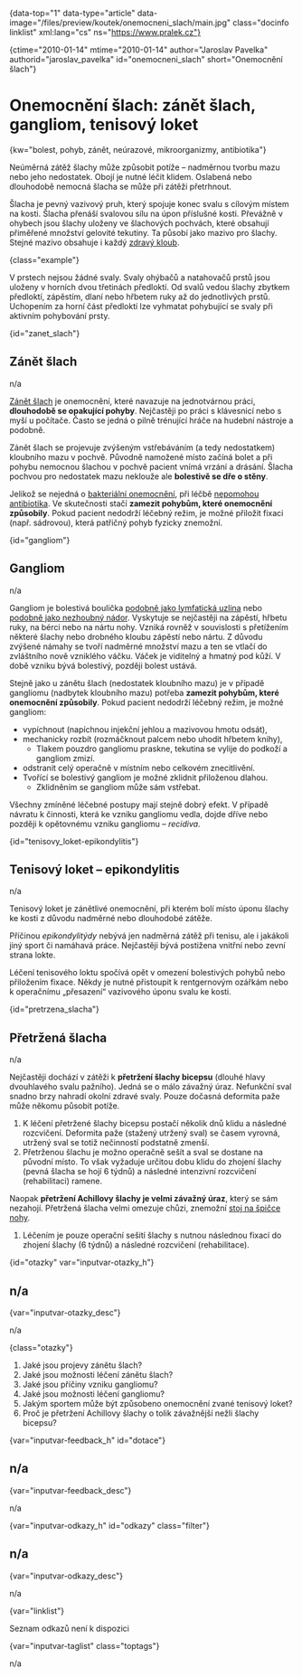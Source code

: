
{data-top="1" data-type="article" data-image="/files/preview/koutek/onemocneni_slach/main.jpg" class="docinfo linklist" xml:lang="cs" ns="https://www.pralek.cz"}

{ctime="2010-01-14" mtime="2010-01-14" author="Jaroslav Pavelka" authorid="jaroslav\_pavelka" id="onemocneni\_slach" short="Onemocnění šlach"}

# Onemocnění šlach: zánět šlach, gangliom, tenisový loket

<!-- generated attribute kw by user_udpatekw.sh on 2019-11-10, do not edit -->

{kw="bolest, pohyb, zánět, neúrazové, mikroorganizmy, antibiotika"}

Neúměrná zátěž šlachy může způsobit potíže – nadměrnou tvorbu mazu nebo jeho nedostatek. Obojí je nutné léčit klidem. Oslabená nebo dlouhodobě nemocná šlacha se může při zátěži přetrhnout.

Šlacha je pevný vazivový pruh, který spojuje konec svalu s cílovým místem na kosti. Šlacha přenáší svalovou sílu na úpon příslušné kosti. Převážně v ohybech jsou šlachy uloženy ve šlachových pochvách, které obsahují přiměřené množství gelovité tekutiny. Ta působí jako mazivo pro šlachy. Stejné mazivo obsahuje i každý [zdravý kloub][1].

{class="example"}

V prstech nejsou žádné svaly. Svaly ohýbačů a natahovačů prstů jsou uloženy v horních dvou třetinách předloktí. Od svalů vedou šlachy zbytkem předloktí, zápěstím, dlaní nebo hřbetem ruky až do jednotlivých prstů. Uchopením za horní část předloktí lze vyhmatat pohybující se svaly při aktivním pohybování prsty.

{id="zanet_slach"}

## Zánět šlach

n/a

[Zánět šlach][2] je onemocnění, které navazuje na jednotvárnou práci, **dlouhodobě se opakující pohyby**. Nejčastěji po práci s klávesnicí nebo s myší u počítače. Často se jedná o pilně trénující hráče na hudební nástroje a podobně.

Zánět šlach se projevuje zvýšeným vstřebáváním (a tedy nedostatkem) kloubního mazu v pochvě. Původně namožené místo začíná bolet a při pohybu nemocnou šlachou v pochvě pacient vnímá vrzání a drásání. Šlacha pochvou pro nedostatek mazu neklouže ale **bolestivě se dře o stěny**.

Jelikož se nejedná o [bakteriální onemocnění][3], při léčbě [nepomohou antibiotika][4]. Ve skutečnosti stačí **zamezit pohybům, které onemocnění způsobily**. Pokud pacient nedodrží léčebný režim, je možné přiložit fixaci (např. sádrovou), která patřičný pohyb fyzicky znemožní.

{id="gangliom"}

## Gangliom

n/a

Gangliom je bolestivá boulička [podobně jako lymfatická uzlina][5] nebo [podobně jako nezhoubný nádor][6]. Vyskytuje se nejčastěji na zápěstí, hřbetu ruky, na bérci nebo na nártu nohy. Vzniká rovněž v souvislosti s přetížením některé šlachy nebo drobného kloubu zápěstí nebo nártu. Z důvodu zvýšené námahy se tvoří nadměrné množství mazu a ten se vtlačí do zvláštního nově vzniklého váčku. Váček je viditelný a hmatný pod kůží. V době vzniku bývá bolestivý, později bolest ustává.

Stejně jako u zánětu šlach (nedostatek kloubního mazu) je v případě gangliomu (nadbytek kloubního mazu) potřeba **zamezit pohybům, které onemocnění způsobily**. Pokud pacient nedodrží léčebný režim, je možné gangliom:

  * vypíchnout (napíchnou injekční jehlou a mazivovou hmotu odsát),
  * mechanicky rozbít (rozmáčknout palcem nebo uhodit hřbetem knihy), 
      * Tlakem pouzdro gangliomu praskne, tekutina se vylije do podkoží a gangliom zmizí.
  * odstranit celý operačně v místním nebo celkovém znecitlivění.
  * Tvořící se bolestivý gangliom je možné zklidnit přiloženou dlahou. 
      * Zklidněním se gangliom může sám vstřebat.

Všechny zmíněné léčebné postupy mají stejně dobrý efekt. V případě návratu k činnosti, která ke vzniku gangliomu vedla, dojde dříve nebo později k opětovnému vzniku gangliomu – _recidiva_.

{id="tenisovy_loket-epikondylitis"}

## Tenisový loket – epikondylitis

n/a

Tenisový loket je zánětlivé onemocnění, při kterém bolí místo úponu šlachy ke kosti z důvodu nadměrné nebo dlouhodobé zátěže.

Příčinou _epikondylitýdy_ nebývá jen nadměrná zátěž při tenisu, ale i jakákoli jiný sport či namáhavá práce. Nejčastěji bývá postižena vnitřní nebo zevní strana lokte.

Léčení tenisového loktu spočívá opět v omezení bolestivých pohybů nebo přiložením fixace. Někdy je nutné přistoupit k rentgernovým ozářkám nebo k operačnímu „přesazení“ vazivového úponu svalu ke kosti.

{id="pretrzena_slacha"}

## Přetržená šlacha

n/a

Nejčastěji dochází v zátěži k **přetržení šlachy bicepsu** (dlouhé hlavy dvouhlavého svalu pažního). Jedná se o málo závažný úraz. Nefunkční sval snadno brzy nahradí okolní zdravé svaly. Pouze dočasná deformita paže může někomu působit potíže.

  1. K léčení přetržené šlachy bicepsu postačí několik dnů klidu a následné rozcvičení. Deformita paže (stažený utržený sval) se časem vyrovná, utržený sval se totiž nečinností podstatně zmenší.
  2. Přetrženou šlachu je možno operačně sešít a sval se dostane na původní místo. To však vyžaduje určitou dobu klidu do zhojení šlachy (pevná šlacha se hojí 6 týdnů) a následné intenzivní rozcvičení (rehabilitaci) ramene.

Naopak **přetržení Achillovy šlachy je velmi závažný úraz**, který se sám nezahojí. Přetržená šlacha velmi omezuje chůzi, znemožní [stoj na špičce nohy][7].

  1. Léčením je pouze operační sešití šlachy s nutnou následnou fixací do zhojení šlachy (6 týdnů) a následné rozcvičení (rehabilitace).

{id="otazky" var="inputvar-otazky_h"}

## n/a

{var="inputvar-otazky_desc"}

n/a

{class="otazky"}

  1. Jaké jsou projevy zánětu šlach?
  2. Jaké jsou možnosti léčení zánětu šlach?
  3. Jaké jsou příčiny vzniku gangliomu?
  4. Jaké jsou možnosti léčení gangliomu?
  5. Jakým sportem může být způsobeno onemocnění zvané tenisový loket?
  6. Proč je přetržení Achillovy šlachy o tolik závažnější nežli šlachy bicepsu?

{var="inputvar-feedback_h" id="dotace"}

## n/a

{var="inputvar-feedback_desc"}

n/a

{var="inputvar-odkazy_h" id="odkazy" class="filter"}

## n/a

{var="inputvar-odkazy_desc"}

n/a

{var="linklist"}

Seznam odkazů není k dispozici

{var="inputvar-taglist" class="toptags"}

n/a

 [1]: artroza
 [2]: zanet
 [3]: mikroorganizmy
 [4]: antibiotika
 [5]: lymfaticke_uzliny
 [6]: nezhoubne_nadory
 [7]: natazeni_natrzeni_svalu

